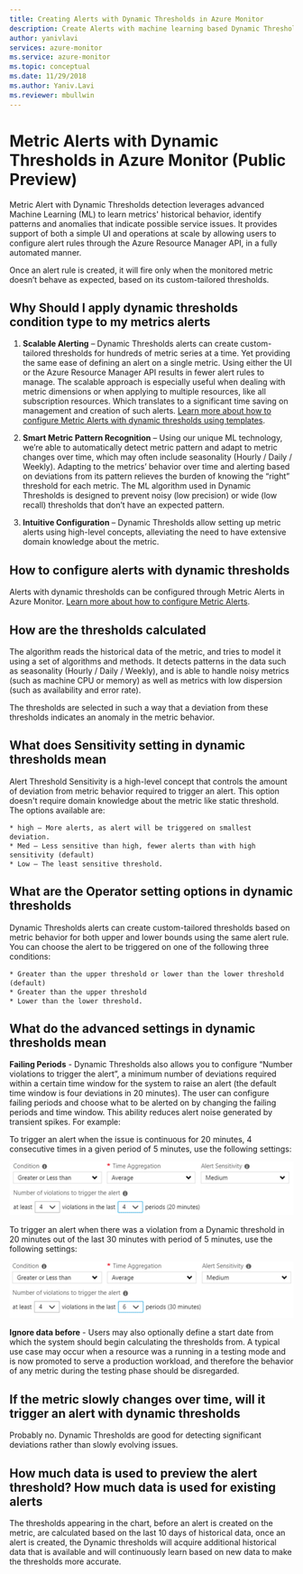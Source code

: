 ```yaml
---
title: Creating Alerts with Dynamic Thresholds in Azure Monitor
description: Create Alerts with machine learning based Dynamic Thresholds
author: yanivlavi
services: azure-monitor
ms.service: azure-monitor
ms.topic: conceptual
ms.date: 11/29/2018
ms.author: Yaniv.Lavi
ms.reviewer: mbullwin
---
```


# Metric Alerts with Dynamic Thresholds in Azure Monitor (Public Preview)

Metric Alert with Dynamic Thresholds detection leverages advanced Machine Learning (ML) to learn metrics' historical behavior, identify patterns and anomalies that indicate possible service issues. It provides support of both a simple UI and operations at scale by allowing users to configure alert rules through the Azure Resource Manager API, in a fully automated manner.

Once an alert rule is created, it will fire only when the monitored metric doesn’t behave as expected, based on its custom-tailored thresholds.

## Why Should I apply dynamic thresholds condition type to my metrics alerts

1. **Scalable Alerting** – Dynamic Thresholds alerts can create custom-tailored thresholds for hundreds of metric series at a time. Yet providing the same ease of defining an alert on a single metric. Using either the UI or the Azure Resource Manager API results in fewer alert rules to manage. The scalable approach is especially useful when dealing with metric dimensions or when applying to multiple resources, like all subscription resources. Which translates to a significant time saving on management and creation of such alerts. [Learn more about how to configure Metric Alerts with dynamic thresholds using templates](alerts-metric-create-templates.md).

1. **Smart Metric Pattern Recognition** – Using our unique ML technology, we’re able to automatically detect metric pattern and adapt to metric changes over time, which may often include seasonality (Hourly / Daily / Weekly). Adapting to the metrics’ behavior over time and alerting based on deviations from its pattern relieves the burden of knowing the “right” threshold for each metric. The ML algorithm used in Dynamic Thresholds is designed to prevent noisy (low precision) or wide (low recall) thresholds that don’t have an expected pattern.

1. **Intuitive Configuration** – Dynamic Thresholds allow setting up metric alerts using high-level concepts, alleviating the need to have extensive domain knowledge about the metric.

## How to configure alerts with dynamic thresholds

Alerts with dynamic thresholds can be configured through Metric Alerts in Azure Monitor. [Learn more about how to configure Metric Alerts](alerts-metric.md).

## How are the thresholds calculated

The algorithm reads the historical data of the metric, and tries to model it using a set of algorithms and methods. It detects patterns in the data such as seasonality (Hourly / Daily / Weekly), and is able to handle noisy metrics (such as machine CPU or memory) as well as metrics with low dispersion (such as availability and error rate). 

The thresholds are selected in such a way that a deviation from these thresholds indicates an anomaly in the metric behavior.

## What does Sensitivity setting in dynamic thresholds mean

Alert Threshold Sensitivity is a high-level concept that controls the amount of deviation from metric behavior required to trigger an alert.
This option doesn't require domain knowledge about the metric like static threshold. The options available are:

    * high – More alerts, as alert will be triggered on smallest deviation.
    * Med – Less sensitive than high, fewer alerts than with high sensitivity (default)
    * Low – The least sensitive threshold.

## What are the Operator setting options in dynamic thresholds

Dynamic Thresholds alerts can create custom-tailored thresholds based on metric behavior for both upper and lower bounds using the same alert rule.
You can choose the alert to be triggered on one of the following three conditions:

    * Greater than the upper threshold or lower than the lower threshold (default)
    * Greater than the upper threshold
    * Lower than the lower threshold.

## What do the advanced settings in dynamic thresholds mean

**Failing Periods** - Dynamic Thresholds also allows you to configure “Number violations to trigger the alert”, a minimum number of deviations required within a certain time window for the system to raise an alert (the default time window is four deviations in 20 minutes). The user can configure failing periods and choose what to be alerted on by changing the failing periods and time window. This ability reduces alert noise generated by transient spikes. For example:

To trigger an alert when the issue is continuous for 20 minutes, 4 consecutive times in a given period of 5 minutes, use the following settings:

![Evaluated based on](media/alerts-dynamic-thresholds/0008.png)

To trigger an alert when there was a violation from a Dynamic threshold in 20 minutes out of the last 30 minutes with period of 5 minutes, use the following settings:

![Evaluated based on](media/alerts-dynamic-thresholds/0009.png)

**Ignore data before** - Users may also optionally define a start date from which the system should begin calculating the thresholds from. A typical use case may occur when a resource was a running in a testing mode and is now promoted to serve a production workload, and therefore the behavior of any metric during the testing phase should be disregarded.

## If the metric slowly changes over time, will it trigger an alert with dynamic thresholds

Probably no. Dynamic Thresholds are good for detecting significant deviations rather than slowly evolving issues.

## How much data is used to preview the alert threshold? How much data is used for existing alerts

The thresholds appearing in the chart, before an alert is created on the metric, are calculated based on the last 10 days of historical data, once an alert is created, the Dynamic thresholds will acquire additional historical data that is available and will continuously learn based on new data to make the thresholds more accurate.

